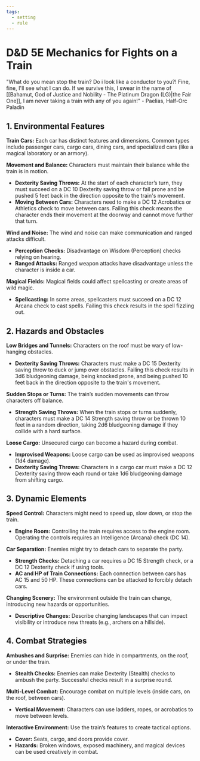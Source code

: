 ```yaml
---
tags:
  - setting
  - rule
---
```

# D&D 5E Mechanics for Fights on a Train

"What do you mean stop the train? Do i look like a conductor to you?! Fine, fine, I'll see what I can do. If we survive this, I swear in the name of [[Bahamut, God  of Justice and Nobility - The Platinum Dragon (LG)|the Fair One]], I am never taking a train with any of you again!" - Paelias, Half-Orc Paladin

## 1. Environmental Features

**Train Cars:** Each car has distinct features and dimensions. Common types include passenger cars, cargo cars, dining cars, and specialized cars (like a magical laboratory or an armory).

**Movement and Balance:** Characters must maintain their balance while the train is in motion.

- **Dexterity Saving Throws:** At the start of each character’s turn, they must succeed on a DC 10 Dexterity saving throw or fall prone and be pushed 5 feet back in the direction opposite to the train's movement.
- **Moving Between Cars:** Characters need to make a DC 12 Acrobatics or Athletics check to move between cars. Failing this check means the character ends their movement at the doorway and cannot move further that turn.

**Wind and Noise:** The wind and noise can make communication and ranged attacks difficult.

- **Perception Checks:** Disadvantage on Wisdom (Perception) checks relying on hearing.
- **Ranged Attacks:** Ranged weapon attacks have disadvantage unless the character is inside a car.

**Magical Fields:** Magical fields could affect spellcasting or create areas of wild magic.

- **Spellcasting:** In some areas, spellcasters must succeed on a DC 12 Arcana check to cast spells. Failing this check results in the spell fizzling out.

## 2. Hazards and Obstacles

**Low Bridges and Tunnels:** Characters on the roof must be wary of low-hanging obstacles.

- **Dexterity Saving Throws:** Characters must make a DC 15 Dexterity saving throw to duck or jump over obstacles. Failing this check results in 3d6 bludgeoning damage, being knocked prone, and being pushed 10 feet back in the direction opposite to the train's movement.

**Sudden Stops or Turns:** The train’s sudden movements can throw characters off balance.

- **Strength Saving Throws:** When the train stops or turns suddenly, characters must make a DC 14 Strength saving throw or be thrown 10 feet in a random direction, taking 2d6 bludgeoning damage if they collide with a hard surface.

**Loose Cargo:** Unsecured cargo can become a hazard during combat.

- **Improvised Weapons:** Loose cargo can be used as improvised weapons (1d4 damage).
- **Dexterity Saving Throws:** Characters in a cargo car must make a DC 12 Dexterity saving throw each round or take 1d6 bludgeoning damage from shifting cargo.

## 3. Dynamic Elements

**Speed Control:** Characters might need to speed up, slow down, or stop the train.

- **Engine Room:** Controlling the train requires access to the engine room. Operating the controls requires an Intelligence (Arcana) check (DC 14).

**Car Separation:** Enemies might try to detach cars to separate the party.

- **Strength Checks:** Detaching a car requires a DC 15 Strength check, or a DC 12 Dexterity check if using tools.
- **AC and HP of Train Connections:** Each connection between cars has AC 15 and 50 HP. These connections can be attacked to forcibly detach cars.

**Changing Scenery:** The environment outside the train can change, introducing new hazards or opportunities.

- **Descriptive Changes:** Describe changing landscapes that can impact visibility or introduce new threats (e.g., archers on a hillside).

## 4. Combat Strategies

**Ambushes and Surprise:** Enemies can hide in compartments, on the roof, or under the train.

- **Stealth Checks:** Enemies can make Dexterity (Stealth) checks to ambush the party. Successful checks result in a surprise round.

**Multi-Level Combat:** Encourage combat on multiple levels (inside cars, on the roof, between cars).

- **Vertical Movement:** Characters can use ladders, ropes, or acrobatics to move between levels.

**Interactive Environment:** Use the train’s features to create tactical options.

- **Cover:** Seats, cargo, and doors provide cover.
- **Hazards:** Broken windows, exposed machinery, and magical devices can be used creatively in combat.
